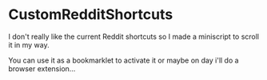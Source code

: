 # CustomRedditShortcuts
I don't really like the current Reddit shortcuts so I made a miniscript to scroll it in my way.

You can use it as a bookmarklet to activate it or maybe on day i'll do a browser extension...
